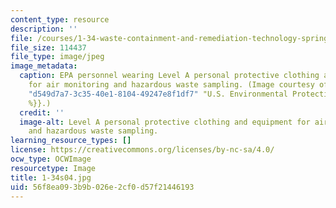 ```yaml
---
content_type: resource
description: ''
file: /courses/1-34-waste-containment-and-remediation-technology-spring-2004/56f8ea093b9b026e2cf0d57f21446193_1-34s04.jpg
file_size: 114437
file_type: image/jpeg
image_metadata:
  caption: EPA personnel wearing Level A personal protective clothing and equipment
    for air monitoring and hazardous waste sampling. (Image courtesy of {{% resource_link
    "d549d7a7-3c35-40e1-8104-49247e8f1df7" "U.S. Environmental Protection Agency"
    %}}.)
  credit: ''
  image-alt: Level A personal protective clothing and equipment for air monitoring
    and hazardous waste sampling.
learning_resource_types: []
license: https://creativecommons.org/licenses/by-nc-sa/4.0/
ocw_type: OCWImage
resourcetype: Image
title: 1-34s04.jpg
uid: 56f8ea09-3b9b-026e-2cf0-d57f21446193
---
```

